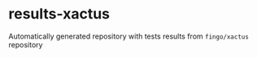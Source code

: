 # results-xactus
Automatically generated repository with tests results from `fingo/xactus` repository

